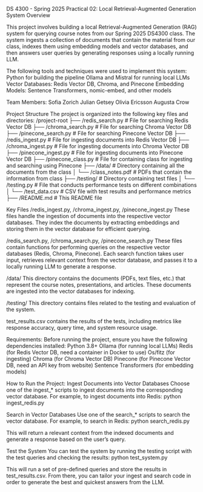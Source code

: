 DS 4300 - Spring 2025 Practical 02: Local Retrieval-Augmented Generation System Overview

This project involves building a local Retrieval-Augmented Generation (RAG) system for querying course notes from our Spring 2025 DS4300 class. The system ingests a collection of documents that contain the material from our class, indexes them using embedding models and vector databases, and then answers user queries by generating responses using a locally running LLM.

The following tools and techniques were used to implement this system:
Python for building the pipeline
Ollama and Mistral for running local LLMs
Vector Databases: Redis Vector DB, Chroma, and Pinecone
Embedding Models: Sentence Transformers, nomic-embed, and other models

Team Members:
Sofia Zorich
Julian Getsey
Olivia Ericsson
Augusta Crow

Project Structure
The project is organized into the following key files and directories:
/project-root
├── /redis_search.py           # File for searching Redis Vector DB
├── /chroma_search.py          # File for searching Chroma Vector DB
├── /pinecone_search.py        # File for searching Pinecone Vector DB
├── /redis_ingest.py           # File for ingesting documents into Redis Vector DB
├── /chroma_ingest.py          # File for ingesting documents into Chroma Vector DB
├── /pinecone_ingest.py        # File for ingesting documents into Pinecone Vector DB
├── /pinecone_class.py   # File for containing class for ingesting and searching using Pinecone
├── /data/                     # Directory containing all the documents from the class
│   └── /class_notes.pdf       # PDFs that contain the information from class
├── /testing/                  # Directory containing test files
│   └── /testing.py      # File that conducts performance tests on different combinations
│   └── /test_data.csv      # CSV file with test results and performance metrics
├── /README.md                 # This README file

Key Files
/redis_ingest.py, /chroma_ingest.py, /pinecone_ingest.py
 These files handle the ingestion of documents into the respective vector databases. They index the documents by extracting embeddings and storing them in the vector database for efficient querying.
 
/redis_search.py, /chroma_search.py, /pinecone_search.py
 These files contain functions for performing queries on the respective vector databases (Redis, Chroma, Pinecone). Each search function takes user input, retrieves relevant context from the vector database, and passes it to a locally running LLM to generate a response.
 
/data/
 This directory contains the documents (PDFs, text files, etc.) that represent the course notes, presentations, and articles. These documents are ingested into the vector databases for indexing.
 
/testing/
 This directory contains files related to the testing and evaluation of the system.

test_results.csv contains the results of the tests, including metrics like response accuracy, query time, and system resource usage.

Requirements:
Before running the project, ensure you have the following dependencies installed:
Python 3.8+
Ollama (for running local LLMs)
Redis (for Redis Vector DB, need a container in Docker to use)
Os/fitz (for ingesting)
Chroma (for Chroma Vector DB)
Pinecone (for Pinecone Vector DB, need an API key from website)
Sentence Transformers (for embedding models)

How to Run the Project:
Ingest Documents into Vector Databases
 Choose one of the ingest_* scripts to ingest documents into the corresponding vector database. For example, to ingest documents into Redis: 
 python ingest_redis.py
 
Search in Vector Databases
 Use one of the search_* scripts to search the vector database. For example, to search in Redis:
 python search_redis.py
 
This will return a relevant context from the indexed documents and generate a response based on the user’s query.

Test the System
 You can test the system by running the testing script with the test queries and checking the results:
 python test_system.py
 
This will run a set of pre-defined queries and store the results in test_results.csv. From there, you can tailor your ingest and search code in order to generate the best and quickest answers from the LLM. 
